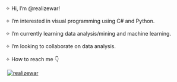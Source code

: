  <br> ✧ Hi, I’m @realizewar!                                             </br>
<br> ✧ I’m interested in visual programming using C# and Python.         </br>
<br> ✧ I’m currently learning data analysis/mining and machine learning. </br>
<br> ✧ I’m looking to collaborate on data analysis.                      </br>
<br> ✧ How to reach me 👇                                                </br>


![<rea>](https://img.shields.io/badge/<REA>-<black>?style=for-the-badge&logo=<rea>&logoColor=<red>)
[![realizewar](https://img.shields.io/badge/Linkedin-000000?style=for-the-badge&logo=Linkedin&logoColor=red)]([www.realizewar.com](https://realizewar.com/))

